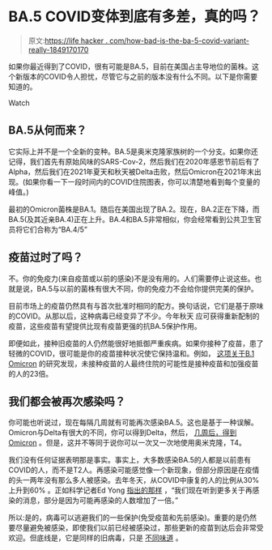 # BA.5 COVID变体到底有多差，真的吗？

> 原文:[https://life hacker . com/how-bad-is-the-ba-5-covid-variant-really-1849170170](https://lifehacker.com/how-bad-is-the-ba-5-covid-variant-really-1849170170)

如果你最近得到了COVID，很有可能是BA.5，目前在美国占主导地位的菌株。这个新版本的COVID令人担忧，尽管它与之前的版本没有什么不同。以下是你需要知道的。

Watch

## BA.5从何而来？

它实际上并不是一个全新的变种。BA.5是奥米克隆家族树的一个分支。如果你还记得，我们首先有原始风味的SARS-Cov-2，然后我们在2020年感恩节前后有了Alpha，然后我们在2021年夏天和秋天被Delta击败，然后Omicron在2021年末出现。(如果你看一下一段时间内的COVID住院图表，你可以清楚地看到每个变量的峰值。)

最初的Omicron菌株是BA.1。随后在美国出现了BA.2。现在，BA.2正在下降，而BA.5(及其近亲BA.4)正在上升。BA.4和BA.5非常相似，你会经常看到公共卫生官员将它们合称为“BA.4/5”

## 疫苗过时了吗？

不。你的免疫力(来自疫苗或以前的感染)不是没有用的。人们需要停止说这些。也就是说，BA.5与以前的菌株有很大不同，你的免疫力不会给你提供完美的保护。

目前市场上的疫苗仍然具有与首次批准时相同的配方。换句话说，它们是基于原味的COVID。从那以后，这种病毒已经变异了不少。今年秋天 应可获得重新配制的疫苗，这些疫苗有望提供比现有疫苗更强的抗BA.5保护作用。

即便如此，接种旧疫苗的人仍然能很好地抵御严重疾病。如果你接种了疫苗，患了轻微的COVID，很可能是你的疫苗接种状况使它保持温和。例如， [这项关于B.1 Omicron](https://www.cdc.gov/mmwr/volumes/71/wr/mm7105e1.htm) 的研究发现，未接种疫苗的人最终住院的可能性是接种疫苗和加强疫苗的人的23倍。

## 我们都会被再次感染吗？

你可能也听说过，现在每隔几周就有可能再次感染BA.5。这也是基于一种误解。Omicron与Delta有很大的不同，你可以得到Delta，然后， [几周后，得到Omicron](https://www.cdc.gov/mmwr/volumes/71/wr/pdfs/mm7114a2-h.pdf) 。但是，这并不等同于说你可以一次又一次地使用奥米克隆，T4。

我们没有任何证据表明那是事实。事实上，大多数感染BA.5的人都是以前患有COVID的人，而不是T2人。再感染可能感觉像一个新现象，但部分原因是在疫情的头一两年没有那么多人被感染。去年冬天，从COVID中康复的人的比例从30% 上升到60% 。正如科学记者Ed Yong [指出的那样](https://www.theatlantic.com/health/archive/2022/07/ba5-omicron-variant-covid-surge-immunity-reinfection/670485/) ，“我们现在听到更多关于再感染的消息，部分是因为可能再感染的人数增加了一倍。”

所以:是的，病毒可以逃避我们的一些保护(免受疫苗和先前感染)。重要的是仍然要尽量避免被感染，即使我们以前已经被感染过，那些更新的疫苗到达后会非常受欢迎。但底线是，它是同样的旧病毒，只是 [不同味道](https://lifehacker.com/these-covid-facts-are-no-longer-true-1849165352) 。